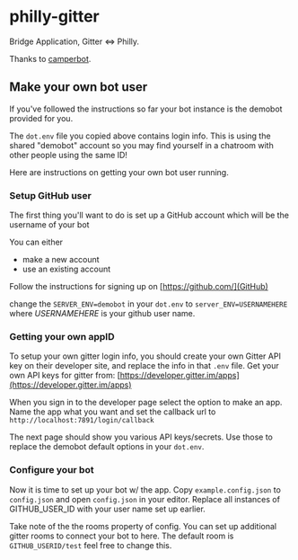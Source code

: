 # philly-gitter
Bridge Application, Gitter <=> Philly.

Thanks to [camperbot](https://github.com/FreeCodeCamp/camperbot).

## Make your own bot user
If you've followed the instructions so far your bot instance is the demobot
provided for you.

The `dot.env` file you copied above contains login info.
This is using the shared "demobot" account so you may find yourself in a
chatroom with other people using the same ID!

Here are instructions on getting your own bot user running.
### Setup GitHub user
The first thing you'll want to do is set up a GitHub account which will be the
username of your bot

You can either
* make a new account
* use an existing account

Follow the instructions for signing up on [https://github.com/](GitHub)

change the `SERVER_ENV=demobot` in your `dot.env` to `server_ENV=USERNAMEHERE`
where *USERNAMEHERE* is your github user name.

### Getting your own appID

To setup your own gitter login info, you should create your own Gitter API key
on their developer site, and replace the info in that `.env` file.
Get your own API keys for gitter from:
[https://developer.gitter.im/apps](https://developer.gitter.im/apps)

When you sign in to the developer page select the option to make an app.
Name the app what you want and set the callback url to
`http://localhost:7891/login/callback`

The next page should show you various API keys/secrets. Use those to replace
the demobot default options in your `dot.env`.

### Configure your bot
Now it is time to set up your bot w/ the app.
Copy `example.config.json` to `config.json` and open `config.json` in your
editor.
Replace all instances of GITHUB_USER_ID with your user name
set up earlier.

Take note of the the rooms property of config. You can set up additional gitter rooms
to connect your bot to here. The default room is `GITHUB_USERID/test` feel free to change this.
